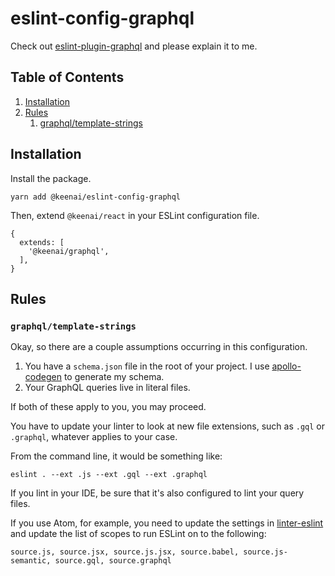 # eslint-config-graphql
Check out [eslint-plugin-graphql](https://github.com/apollographql/eslint-plugin-graphql) and please explain it to me.

## Table of Contents
1. [Installation](#installation)
1. [Rules](#rules)
	1. [graphql/template-strings](#graphqltemplate-strings)

## Installation
Install the package.
```
yarn add @keenai/eslint-config-graphql
```

Then, extend `@keenai/react` in your ESLint configuration file.
```
{
  extends: [
    '@keenai/graphql',
  ],
}
```

## Rules
### `graphql/template-strings`
Okay, so there are a couple assumptions occurring in this configuration.

1. You have a `schema.json` file in the root of your project. I use [apollo-codegen](https://github.com/apollographql/apollo-codegen) to generate my schema.
1. Your GraphQL queries live in literal files.

If both of these apply to you, you may proceed.

You have to update your linter to look at new file extensions, such as `.gql` or `.graphql`, whatever applies to your case.

From the command line, it would be something like:
```
eslint . --ext .js --ext .gql --ext .graphql
```

If you lint in your IDE, be sure that it's also configured to lint your query files.

If you use Atom, for example, you need to update the settings in [linter-eslint](https://github.com/AtomLinter/linter-eslint) and update the list of scopes to run ESLint on to the following:
```
source.js, source.jsx, source.js.jsx, source.babel, source.js-semantic, source.gql, source.graphql
```
